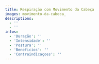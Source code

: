 ```yaml
---
title: Respiração com Movimento da Cabeça
images: movimento-da-cabeca_
descriptions:
  - ''
  - ''
infos:
  - 'Duração': ''
  - 'Intensidade': ''
  - 'Postura': ''
  - 'Beneficios': ''
  - 'Contraindicaçoes': ''
---
```

